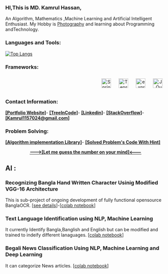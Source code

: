 ### HI,This is MD. Kamrul Hassan,
An Algorithm, Mathematics ,Machine Learning and Artificial Intelligent Enthusiast. My Hobby is [Photography](https://sites.google.com/view/kamrul1157024/photography) and learning about Programming andTechnology.
### Languages and Tools:
[![Top Langs](https://github-readme-stats.vercel.app/api/top-langs/?username=kamrul1157024&langs_count=10&hide=html,css&layout=compact)](https://github.com/kamrul1157024/github-readme-stats)
<!-- <p align="right">
<img 
     src="https://images.vexels.com/media/users/3/166401/isolated/preview/b82aa7ac3f736dd78570dd3fa3fa9e24-java-programming-language-icon-by-vexels.png" 
     alt="Java" height="80" style="vertical-align:top; margin:4px">
<img 
     src="https://www.freepnglogos.com/uploads/javascript-png/javascript-vector-logo-yellow-png-transparent-javascript-vector-12.png" 
     alt="Javascript" height="50" style="vertical-align:top; margin:4px">
<img 
     src="https://cdn.iconscout.com/icon/free/png-512/c-programming-569564.png" 
     alt="C" height="50" style="vertical-align:top; margin:4px">
<img 
     src="https://img.icons8.com/color/452/c-plus-plus-logo.png" 
     alt="C++" height="50" style="vertical-align:top; margin:4px"> 
 <img 
     src="https://cdn3.iconfinder.com/data/icons/logos-and-brands-adobe/512/267_Python-512.png" 
     alt="Python" height="50" style="vertical-align:top; margin:4px"> -->
     
### Frameworks:
<p align="right">
 <img 
     src="https://spring.io/images/spring-logo-9146a4d3298760c2e7e49595184e1975.svg" 
     alt="Spring" height="30" style="vertical-align:top; margin:10px">
<img 
     src="https://inletlabs.com/assets/images/logo_stack/tensorflow-logo.png" 
     alt="Tensorflow" height="30" style="vertical-align:top; margin:10px">
<img 
     src="https://transang.me/content/images/2019/11/ExpressJS.png"
     alt="expressJS" height="30" style="vertical-align:top; margin:10px">
<img 
     src="https://cdn.worldvectorlogo.com/logos/jquery-2.svg" 
     alt="JQuery" height="30" style="vertical-align:top; margin:10px"> 
</p>

### Contact Information:
[<b>[Portfolio Website]</b>](https://sites.google.com/view/kamrul1157024/home)-
[<b>[TreeInCode]</b>](https://kamrul1157024.github.io/)-
[<b>[Linkedin]</b>](https://www.linkedin.com/in/kamrul1157024/)-
[<b>[StackOverflow]</b>](https://stackoverflow.com/users/8904335/kamrul-hassan)-
[<b>[Kamrul1157024@gmail.com]</b>](mailto:Kamrul1157024@gmail.com )

### Problem Solving:
[<b>[Algorithm implementation Library]</b>](https://github.com/kamrul1157024/Algorithm)-
[<b>[Solved Problem's Code With Hint]</b>](https://kamrul1157024.github.io/Solution_Searcher/output.html)
[<p align='center'><b>--->[Let me guess the number on your mind]<---</b></p>](https://sites.google.com/view/kamrul1157024/fun/numbergame)
<!--
## Projects List :
### Github Blog : 
   [<b>TreeInCode</b>](https://kamrul1157024.github.io/) is Programming blog mostly focused on problem solving and algorithms.I posted some [<b>Solution</b>](https://kamrul1157024.github.io/Solution_Searcher/output.html) for problems of LightOJ and SPOJ and will be added more problems latter and blog for implementing [<b>AVL Tree</b>](https://kamrul1157024.github.io/tutorials/Avl%20tree/avl_tree.html) in java.

### Github Blog Manager :  
   Created for managing my [TreeInCode](https://kamrul1157024.github.io/) blog dynamically from my computer
   [[see details](https://github.com/kamrul1157024/Blog-Management)]
   
### Bricks Breaker Game in C++ :
   I created and old scholl Bricks Breaker Game using openGL 2D and C++. 
   [[see details](https://github.com/kamrul1157024/bircks_breaker_using_c)]
   
### Youtube MultiUploader : 
   This was created upload muliple videos on youtube simulateniously. 
   [[see details](https://github.com/kamrul1157024/tubeUpload)]
  
### Colour Map genration for Zone division of Dhaka City to analize COVID-19 infected areas
   This was created scraping datas from pdf reports to identify spread of COVID-19 infection inside dhaka city.[<b>[Here]</b>](https://camo.githubusercontent.com/f01ddee21eaf2c211084df334f71ed74b566237badc5326fba6dbb18ccd0290b/68747470733a2f2f696d6775722e636f6d2f6833513247485a2e6a7067)
you can see how red zones are expanding faster compare to others area of the Dhaka City.[[see details]](https://github.com/kamrul1157024/COVID_19)     
  
### Session Management : 
   This is webapp built to create log in log out session with email verification using Java and MySql.
   [[see details](https://github.com/kamrul1157024/JAVASeverlet)]
### Dropbox Assignment Fixer :
   This was created to fix the naming of assignment filed submited by students by recursively iterating through files 
   [[see details](https://github.com/kamrul1157024/Dropbox_AssignmentFixer)]
### Number Games : 
  This Number Game Based on the Number theory (S G Telag) (page-14)     [[play it]](https://sites.google.com/view/kamrul1157024/fun/numbergame)-[[see details]](https://github.com/kamrul1157024/NumberGame)
  -->
## AI :
### Recognizing Bangla Hand Written Character Usinig Modified VGG-16 Architecture 
This is sub-project of ongoing development of fully functional opensource BanglaOCR. 
[[see details](https://sites.google.com/view/kamrul1157024/projects/ai/bangla-character-recognition)]-[[colab notebook](https://colab.research.google.com/drive/1sGOqpF5XOfQ9-6xuigj21zmv6tLJ2a2j#scrollTo=fqkyssD-kU_T&uniqifier=4)]

### Text Language Identification using NLP, Machine Learning
It currently Identify Bangla,Banglish and English but can be modified and trained to indeify different lanaguages. [[colab notebook](https://colab.research.google.com/drive/1JWbZEW2lDJXmZlLLCzAjL7Py7grj8ntF)]

### Begali News Classification Using NLP, Machine Learning and Deep Learning
It can categorize News articles. [[colab notebook](https://colab.research.google.com/drive/1ts81lknLyb03ch_haiYI2QtT-Hix0Thx?usp=sharing)]
